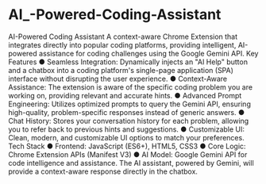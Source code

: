 # AI_-Powered-Coding-Assistant
AI-Powered Coding Assistant
A context-aware Chrome Extension that integrates directly into popular coding platforms,
providing intelligent, AI-powered assistance for coding challenges using the Google Gemini API.
Key Features
● Seamless Integration: Dynamically injects an "AI Help" button and a chatbox into a
coding platform's single-page application (SPA) interface without disrupting the user
experience.
● Context-Aware Assistance: The extension is aware of the specific coding problem you
are working on, providing relevant and accurate hints.
● Advanced Prompt Engineering: Utilizes optimized prompts to query the Gemini API,
ensuring high-quality, problem-specific responses instead of generic answers.
● Chat History: Stores your conversation history for each problem, allowing you to refer
back to previous hints and suggestions.
● Customizable UI: Clean, modern, and customizable UI options to match your
preferences.
Tech Stack
● Frontend: JavaScript (ES6+), HTML5, CSS3
● Core Logic: Chrome Extension APIs (Manifest V3)
● AI Model: Google Gemini API for code intelligence and assistance.
The AI assistant, powered by Gemini, will provide a context-aware response directly in the
chatbox.
